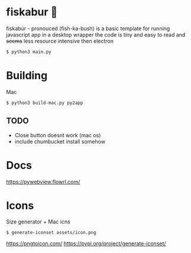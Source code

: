 # fiskabur 🐡
fiskabúr - pronouced (fish-ka-bush) is a basic template for running javascript app in a desktop wrapper
the code is tiny and easy to read and ~~seems~~ less resource intensive then electron


```bash
$ python3 main.py
```

# Building
Mac
```
$ python3 build-mac.py py2app
```

## TODO
- Close button doesnt work (mac os)
- include chumbucket install somehow


# Docs
https://pywebview.flowrl.com/

# Icons

Size generator + Mac icns
```
$ generate-iconset assets/icon.png
```

https://pngtoicon.com/
https://pypi.org/project/generate-iconset/

